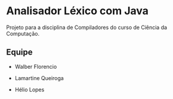 # Analisador Léxico com Java
Projeto para a disciplina de Compiladores do curso de Ciência da Computação.

<h2> Equipe </h2>

- Walber Florencio

- Lamartine Queiroga

- Hélio Lopes
